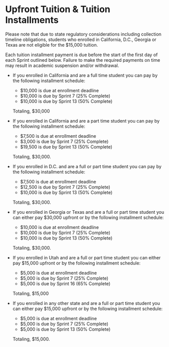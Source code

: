 # Upfront Tuition & Tuition Installments

Please note that due to state regulatory considerations including collection timeline obligations, students who enrolled in California, D.C., Georgia or Texas are not eligible for the $15,000 tuition.

Each tuition installment payment is due before the start of the first day of each Sprint outlined below. Failure to make the required payments on time may result in academic suspension and/or withdrawal.

- If you enrolled in California and are a full time student you can pay by the following installment schedule:
    - $10,000 is due at enrollment deadline
    - $10,000 is due by Sprint 7 (25% Complete)
    - $10,000 is due by Sprint 13 (50% Complete)
    
    Totaling, $30,000
    
- If you enrolled in California and are a part time student you can pay by the following installment schedule:
    - $7,500 is due at enrollment deadline
    - $3,000 is due by Sprint 7 (25% Complete)
    - $19,500 is due by Sprint 13 (50% Complete)
    
    Totaling, $30,000.
    
- If you enrolled in D.C. and are a full or part time student you can pay by the following installment schedule:
    - $7,500 is due at enrollment deadline
    - $12,500 is due by Sprint 7 (25% Complete)
    - $10,000 is due by Sprint 13 (50% Complete)
    
    Totaling, $30,000.
    
- If you enrolled in Georgia or Texas and are a full or part time student you can either pay $30,000 upfront or by the following installment schedule:
    - $10,000 is due at enrollment deadline
    - $10,000 is due by Sprint 7 (25% Complete)
    - $10,000 is due by Sprint 13 (50% Complete)
    
    Totaling, $30,000.
    
- If you enrolled in Utah and are a full or part time student you can either pay $15,000 upfront or by the following installment schedule:
    - $5,000 is due at enrollment deadline
    - $5,000 is due by Sprint 7 (25% Complete)
    - $5,000 is due by Sprint 16 (65% Complete)
    
    Totaling, $15,000
    
- If you enrolled in any other state and are a full or part time student you can either pay $15,000 upfront or by the following installment schedule:
    - $5,000 is due at enrollment deadline
    - $5,000 is due by Sprint 7 (25% Complete)
    - $5,000 is due by Sprint 13 (50% Complete)
    
    Totaling, $15,000.